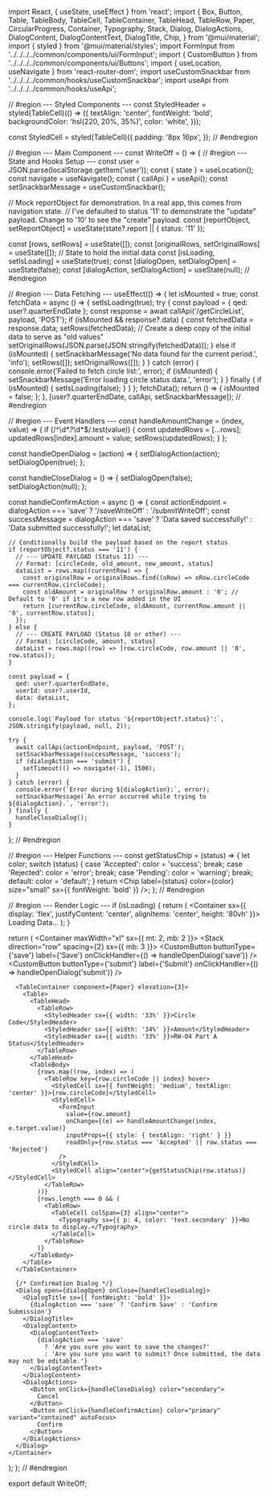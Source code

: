 import React, { useState, useEffect } from 'react';
import {
  Box,
  Button,
  Table,
  TableBody,
  TableCell,
  TableContainer,
  TableHead,
  TableRow,
  Paper,
  CircularProgress,
  Container,
  Typography,
  Stack,
  Dialog,
  DialogActions,
  DialogContent,
  DialogContentText,
  DialogTitle,
  Chip,
} from '@mui/material';
import { styled } from '@mui/material/styles';
import FormInput from '../../../../common/components/ui/FormInput';
import { CustomButton } from '../../../../common/components/ui/Buttons';
import { useLocation, useNavigate } from 'react-router-dom';
import useCustomSnackbar from '../../../../common/hooks/useCustomSnackbar';
import useApi from '../../../../common/hooks/useApi';

// #region --- Styled Components ---
const StyledHeader = styled(TableCell)(() => ({
  textAlign: 'center',
  fontWeight: 'bold',
  backgroundColor: 'hsl(220, 20%, 35%)',
  color: 'white',
}));

const StyledCell = styled(TableCell)({
  padding: '8px 16px',
});
// #endregion

// #region --- Main Component ---
const WriteOff = () => {
  // #region --- State and Hooks Setup ---
  const user = JSON.parse(localStorage.getItem('user'));
  const { state } = useLocation();
  const navigate = useNavigate();
  const { callApi } = useApi();
  const setSnackbarMessage = useCustomSnackbar();

  // Mock reportObject for demonstration. In a real app, this comes from navigation state.
  // I've defaulted to status '11' to demonstrate the "update" payload. Change to '10' to see the "create" payload.
  const [reportObject, setReportObject] = useState(state?.report || { status: '11' });

  const [rows, setRows] = useState([]);
  const [originalRows, setOriginalRows] = useState([]); // State to hold the initial data
  const [isLoading, setIsLoading] = useState(true);
  const [dialogOpen, setDialogOpen] = useState(false);
  const [dialogAction, setDialogAction] = useState(null);
  // #endregion

  // #region --- Data Fetching ---
  useEffect(() => {
    let isMounted = true;
    const fetchData = async () => {
      setIsLoading(true);
      try {
        const payload = { qed: user?.quarterEndDate };
        const response = await callApi('/getCircleList', payload, 'POST');
        if (isMounted && response?.data) {
          const fetchedData = response.data;
          setRows(fetchedData);
          // Create a deep copy of the initial data to serve as "old values"
          setOriginalRows(JSON.parse(JSON.stringify(fetchedData)));
        } else if (isMounted) {
          setSnackbarMessage('No data found for the current period.', 'info');
          setRows([]);
          setOriginalRows([]);
        }
      } catch (error) {
        console.error('Failed to fetch circle list:', error);
        if (isMounted) {
          setSnackbarMessage('Error loading circle status data.', 'error');
        }
      } finally {
        if (isMounted) {
          setIsLoading(false);
        }
      }
    };
    fetchData();
    return () => {
      isMounted = false;
    };
  }, [user?.quarterEndDate, callApi, setSnackbarMessage]);
  // #endregion

  // #region --- Event Handlers ---
  const handleAmountChange = (index, value) => {
    if (/^\d*\.?\d*$/.test(value)) {
      const updatedRows = [...rows];
      updatedRows[index].amount = value;
      setRows(updatedRows);
    }
  };

  const handleOpenDialog = (action) => {
    setDialogAction(action);
    setDialogOpen(true);
  };

  const handleCloseDialog = () => {
    setDialogOpen(false);
    setDialogAction(null);
  };

  const handleConfirmAction = async () => {
    const actionEndpoint = dialogAction === 'save' ? '/saveWriteOff' : '/submitWriteOff';
    const successMessage = dialogAction === 'save' ? 'Data saved successfully!' : 'Data submitted successfully!';
    let dataList;

    // Conditionally build the payload based on the report status
    if (reportObject?.status === '11') {
      // --- UPDATE PAYLOAD (Status 11) ---
      // Format: [circleCode, old_amount, new_amount, status]
      dataList = rows.map((currentRow) => {
        const originalRow = originalRows.find((oRow) => oRow.circleCode === currentRow.circleCode);
        const oldAmount = originalRow ? originalRow.amount : '0'; // Default to '0' if it's a new row added in the UI
        return [currentRow.circleCode, oldAmount, currentRow.amount || '0', currentRow.status];
      });
    } else {
      // --- CREATE PAYLOAD (Status 10 or other) ---
      // Format: [circleCode, amount, status]
      dataList = rows.map((row) => [row.circleCode, row.amount || '0', row.status]);
    }

    const payload = {
      qed: user?.quarterEndDate,
      userId: user?.userId,
      data: dataList,
    };

    console.log(`Payload for status '${reportObject?.status}':`, JSON.stringify(payload, null, 2));

    try {
      await callApi(actionEndpoint, payload, 'POST');
      setSnackbarMessage(successMessage, 'success');
      if (dialogAction === 'submit') {
        setTimeout(() => navigate(-1), 1500);
      }
    } catch (error) {
      console.error(`Error during ${dialogAction}:`, error);
      setSnackbarMessage(`An error occurred while trying to ${dialogAction}.`, 'error');
    } finally {
      handleCloseDialog();
    }
  };
  // #endregion

  // #region --- Helper Functions ---
  const getStatusChip = (status) => {
    let color;
    switch (status) {
      case 'Accepted':
        color = 'success';
        break;
      case 'Rejected':
        color = 'error';
        break;
      case 'Pending':
        color = 'warning';
        break;
      default:
        color = 'default';
    }
    return <Chip label={status} color={color} size="small" sx={{ fontWeight: 'bold' }} />;
  };
  // #endregion

  // #region --- Render Logic ---
  if (isLoading) {
    return (
      <Container sx={{ display: 'flex', justifyContent: 'center', alignItems: 'center', height: '80vh' }}>
        <Stack alignItems="center" spacing={2}>
          <CircularProgress />
          <Typography>Loading Data...</Typography>
        </Stack>
      </Container>
    );
  }

  return (
    <Container maxWidth="xl" sx={{ mt: 2, mb: 2 }}>
      <Stack direction="row" spacing={2} sx={{ mb: 3 }}>
        <CustomButton buttonType={'save'} label={'Save'} onClickHandler={() => handleOpenDialog('save')} />
        <CustomButton buttonType={'submit'} label={'Submit'} onClickHandler={() => handleOpenDialog('submit')} />
      </Stack>

      <TableContainer component={Paper} elevation={3}>
        <Table>
          <TableHead>
            <TableRow>
              <StyledHeader sx={{ width: '33%' }}>Circle Code</StyledHeader>
              <StyledHeader sx={{ width: '34%' }}>Amount</StyledHeader>
              <StyledHeader sx={{ width: '33%' }}>RW-04 Part A Status</StyledHeader>
            </TableRow>
          </TableHead>
          <TableBody>
            {rows.map((row, index) => (
              <TableRow key={row.circleCode || index} hover>
                <StyledCell sx={{ fontWeight: 'medium', textAlign: 'center' }}>{row.circleCode}</StyledCell>
                <StyledCell>
                  <FormInput
                    value={row.amount}
                    onChange={(e) => handleAmountChange(index, e.target.value)}
                    inputProps={{ style: { textAlign: 'right' } }}
                    readOnly={row.status === 'Accepted' || row.status === 'Rejected'}
                  />
                </StyledCell>
                <StyledCell align="center">{getStatusChip(row.status)}</StyledCell>
              </TableRow>
            ))}
            {rows.length === 0 && (
              <TableRow>
                <TableCell colSpan={3} align="center">
                  <Typography sx={{ p: 4, color: 'text.secondary' }}>No circle data to display.</Typography>
                </TableCell>
              </TableRow>
            )}
          </TableBody>
        </Table>
      </TableContainer>

      {/* Confirmation Dialog */}
      <Dialog open={dialogOpen} onClose={handleCloseDialog}>
        <DialogTitle sx={{ fontWeight: 'bold' }}>
          {dialogAction === 'save' ? 'Confirm Save' : 'Confirm Submission'}
        </DialogTitle>
        <DialogContent>
          <DialogContentText>
            {dialogAction === 'save'
              ? 'Are you sure you want to save the changes?'
              : 'Are you sure you want to submit? Once submitted, the data may not be editable.'}
          </DialogContentText>
        </DialogContent>
        <DialogActions>
          <Button onClick={handleCloseDialog} color="secondary">
            Cancel
          </Button>
          <Button onClick={handleConfirmAction} color="primary" variant="contained" autoFocus>
            Confirm
          </Button>
        </DialogActions>
      </Dialog>
    </Container>
  );
};
// #endregion

export default WriteOff;
